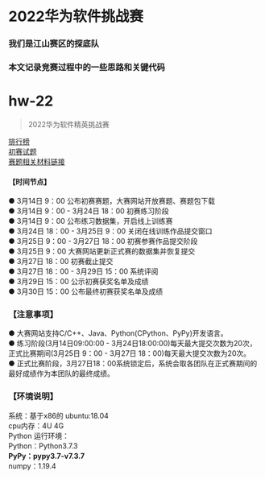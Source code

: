 # 2022华为软件挑战赛
### 我们是江山赛区的探底队
### 本文记录竞赛过程中的一些思路和关键代码
# hw-22
>2022华为软件精英挑战赛  

[排行榜](https://competition.huaweicloud.com/advance/1000041656/ranking)  
[初赛试题](https://competition.huaweicloud.com/advance/1000041656/information)   
[赛题相关材料链接](https://bbs.huaweicloud.com/forum/thread-180679-1-1.html)

#### 【时间节点】
● 3月14日 9：00 公布初赛赛题，大赛网站开放赛题、赛题包下载  
● 3月14日 9：00 - 3月24日 18：00 初赛练习阶段  
● 3月14日 9：00 公布练习数据集，开启线上训练赛  
● 3月24日 18：00 - 3月25日 9：00 关闭在线训练作品提交窗口  
● 3月25日 9：00 - 3月27日 18：00 初赛参赛作品提交阶段  
● 3月25日 9：00 大赛网站更新正式赛的数据集并恢复提交  
● 3月27日 18：00 初赛截止提交  
● 3月27日 18：00 - 3月29日 15：00 系统评阅  
● 3月29日 15：00 公示初赛获奖名单及成绩  
● 3月30日 15：00 公布最终初赛获奖名单及成绩  


### 【注意事项】
● 大赛网站支持C/C++、Java、Python(CPython、PyPy)开发语言。  
● 练习阶段(3月14日09:00:00 - 3月24日18:00:00)每天最大提交次数为20次，正式比赛期间(3月25日 9：00 - 3月27日 18：00)每天最大提交次数为20次。  
● 正式比赛阶段，3月27日18：00系统锁定后，系统会取各团队在正式赛期间的最好成绩作为本团队的最终成绩。  


### 【环境说明】
系统：基于x86的 ubuntu:18.04  
cpu内存：4U 4G  
Python 运行环境：  
Python：Python3.7.3  
**PyPy：pypy3.7-v7.3.7**    
numpy：1.19.4  
